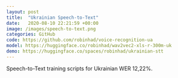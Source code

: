 ```yaml
---
layout: post
title:  "Ukrainian Speech-to-Text"
date:   2020-08-10 22:21:59 +00:00
image: /images/speech-to-text.png
categories: GitHub
code: https://github.com/robinhad/voice-recognition-ua
model: https://huggingface.co/robinhad/wav2vec2-xls-r-300m-uk
demo: https://huggingface.co/spaces/robinhad/ukrainian-stt
---
```

Speech-to-Text training scripts for Ukrainian WER 12,22%.